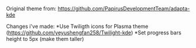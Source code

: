 Original theme from: https://github.com/PapirusDevelopmentTeam/adapta-kde

Changes i've made:
*Use Twiligth icons for Plasma theme (https://github.com/yeyushengfan258/Twilight-kde)
*Set progress bars height to 5px (make them taller)

